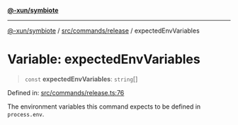 [**@-xun/symbiote**](../../../../README.md)

***

[@-xun/symbiote](../../../../README.md) / [src/commands/release](../README.md) / expectedEnvVariables

# Variable: expectedEnvVariables

> `const` **expectedEnvVariables**: `string`[]

Defined in: [src/commands/release.ts:76](https://github.com/Xunnamius/symbiote/blob/dc192a66d47b6c3a3464852ad43eb71fe137ca73/src/commands/release.ts#L76)

The environment variables this command expects to be defined in
`process.env`.
